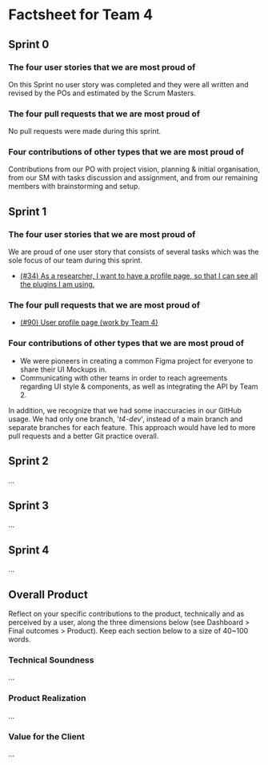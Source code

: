 # Factsheet for Team 4 

## Sprint 0

### The four user stories that we are most proud of

On this Sprint no user story was completed and they were all written and revised by the POs and estimated by the Scrum Masters.

### The four pull requests that we are most proud of

No pull requests were made during this sprint.

### Four contributions of other types that we are most proud of

Contributions from our PO with project vision, planning & initial organisation, from our SM with tasks discussion and assignment, and from our remaining members with brainstorming and setup.


## Sprint 1

### The four user stories that we are most proud of

We are proud of one user story that consists of several tasks which was the sole focus of our team during this sprint.

- [(#34) As a researcher, I want to have a profile page, so that I can see all the plugins I am using.](https://github.com/FEUP-MEIC-DS-2023-1MEIC08/VAXPRED/issues/34)

### The four pull requests that we are most proud of

- [(#90) User profile page (work by Team 4)](https://github.com/FEUP-MEIC-DS-2023-1MEIC08/VAXPRED/pull/90)

### Four contributions of other types that we are most proud of

- We were pioneers in creating a common Figma project for everyone to share their UI Mockups in.
- Communicating with other teams in order to reach agreements regarding UI style & components, as well as integrating the API by Team 2.

In addition, we recognize that we had some inaccuracies in our GitHub usage. We had only one branch, '*t4-dev*', instead of a main branch and separate branches for each feature. This approach would have led to more pull requests and a better Git practice overall.

## Sprint 2

...


## Sprint 3

...


## Sprint 4

...


## Overall Product

Reflect on your specific contributions to the product, technically and as perceived by a user, along the three dimensions below (see Dashboard > Final outcomes > Product). Keep each section below to a size of 40~100 words.


### Technical Soundness

...


### Product Realization

...


### Value for the Client

...
